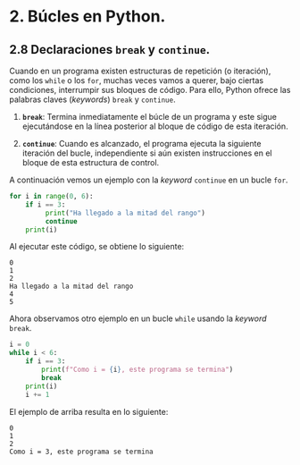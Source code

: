 # 2. Búcles en Python.

## 2.8 Declaraciones `break` y `continue`.

Cuando en un programa existen estructuras de repetición (o iteración), como los `while` o los `for`, muchas veces vamos a querer, bajo ciertas condiciones, interrumpir sus bloques de código. Para ello, Python ofrece las palabras claves (*keywords*) `break` y `continue`.

1. **`break`**: Termina inmediatamente el búcle de un programa y este sigue ejecutándose en la línea posterior al bloque de código de esta iteración.

2. **`continue`**: Cuando es alcanzado, el programa ejecuta la siguiente iteración del bucle, independiente si aún existen instrucciones en el bloque de esta estructura de control.

A continuación vemos un ejemplo con la *keyword* `continue` en un bucle `for`.

```python
for i in range(0, 6):
    if i == 3:
         print("Ha llegado a la mitad del rango")
         continue
    print(i)
```

Al ejecutar este código, se obtiene lo siguiente:

```
0
1
2
Ha llegado a la mitad del rango
4
5
```

Ahora observamos otro ejemplo en un bucle `while` usando la *keyword* `break`.

```python
i = 0
while i < 6:
    if i == 3:
        print(f"Como i = {i}, este programa se termina")
        break
    print(i)
    i += 1
```

El ejemplo de arriba resulta en lo siguiente:

```
0
1
2
Como i = 3, este programa se termina
```


